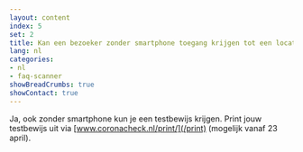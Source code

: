 ```yaml
---
layout: content
index: 5
set: 2
title: Kan een bezoeker zonder smartphone toegang krijgen tot een locatie waar een testbewijs nodig is?
lang: nl
categories:
- nl
- faq-scanner
showBreadCrumbs: true
showContact: true
---
```

Ja, ook zonder smartphone kun je een testbewijs krijgen. Print jouw testbewijs uit via [www.coronacheck.nl/print/](/print) (mogelijk vanaf 23 april).
